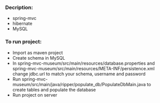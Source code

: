 ### Decription:

- spring-mvc
- hibernate
- MySQL

### To run project:

- Import as maven project
- Create schema in MySQL
- In spring-mvc-museum/src/main/resources/database.properties and spring-mvc-museum/src/main/resources/META-INF/persistence.xml change jdbc.url to match your schema, username and password
- Run spring-mvc-museum/src/main/java/ripper/populate_db/PopulateDbMain.java to create tables and populate the database
- Run project on server
